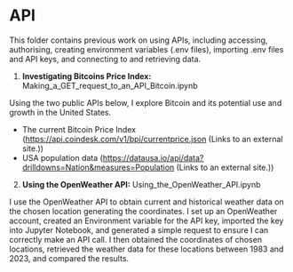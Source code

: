 # API

This folder contains previous work on using APIs, including accessing, authorising, creating environment variables (.env files), importing .env files and API keys, and connecting to and retrieving data.

1. __Investigating Bitcoins Price Index:__ Making_a_GET_request_to_an_API_Bitcoin.ipynb

Using the two public APIs below, I explore Bitcoin and its potential use and growth in the United States.
* The current Bitcoin Price Index (https://api.coindesk.com/v1/bpi/currentprice.json (Links to an external site.))
* USA population data (https://datausa.io/api/data?drilldowns=Nation&measures=Population (Links to an external site.))

2. __Using the OpenWeather API:__ Using_the_OpenWeather_API.ipynb

I use the OpenWeather API to obtain current and historical weather data on the chosen location generating the coordinates. I set up an OpenWeather account, created an Environment variable for the API key, imported the key into Jupyter Notebook, and generated a simple request to ensure I can correctly make an API call. I then obtained the coordinates of chosen locations, retrieved the weather data for these locations between 1983 and 2023, and compared the results.
